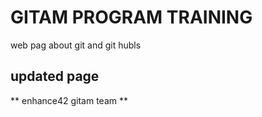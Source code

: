 # GITAM PROGRAM TRAINING

web pag about git and git hubls

## updated page 

** enhance42 gitam team **
